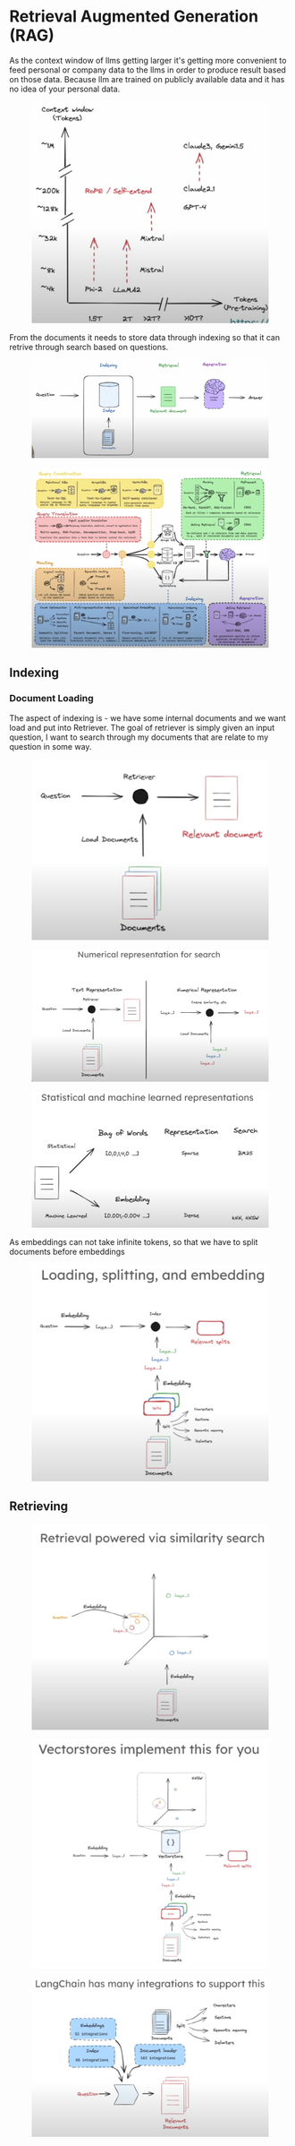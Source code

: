 # Retrieval Augmented Generation (RAG)

As the context window of llms getting larger it's getting more convenient to feed personal or company data to the llms in order to produce result based on those data. Because llm are trained on publicly available data and it has no idea of your personal data.&#x20;

<figure><img src="../.gitbook/assets/image (95).png" alt=""><figcaption></figcaption></figure>

From the documents it needs to store data through indexing so that it can retrive through search based on questions.

<figure><img src="../.gitbook/assets/image (96).png" alt=""><figcaption></figcaption></figure>

<figure><img src="../.gitbook/assets/image (97).png" alt=""><figcaption></figcaption></figure>

## Indexing

### Document Loading

The aspect of indexing is -  we have some internal documents and we want load and put into Retriever. The goal of retriever is simply given an input question, I want to search through my documents that are relate to my question in some way.

<figure><img src="../.gitbook/assets/image (98).png" alt=""><figcaption></figcaption></figure>

<figure><img src="../.gitbook/assets/image (99).png" alt=""><figcaption></figcaption></figure>

<figure><img src="../.gitbook/assets/image (100).png" alt=""><figcaption></figcaption></figure>

As embeddings can not take infinite tokens, so that we have to split documents before embeddings

<figure><img src="../.gitbook/assets/image (101).png" alt=""><figcaption></figcaption></figure>

## Retrieving

<figure><img src="../.gitbook/assets/image (102).png" alt=""><figcaption></figcaption></figure>

<figure><img src="../.gitbook/assets/image (103).png" alt=""><figcaption></figcaption></figure>

<figure><img src="../.gitbook/assets/image (104).png" alt=""><figcaption></figcaption></figure>
